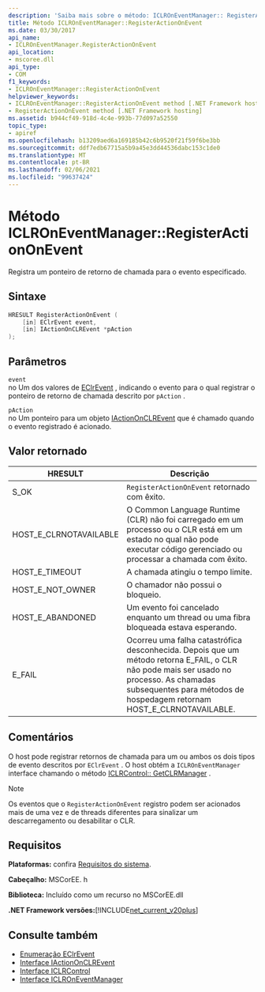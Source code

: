 ```yaml
---
description: 'Saiba mais sobre o método: ICLROnEventManager:: RegisterActionOnEvent'
title: Método ICLROnEventManager::RegisterActionOnEvent
ms.date: 03/30/2017
api_name:
- ICLROnEventManager.RegisterActionOnEvent
api_location:
- mscoree.dll
api_type:
- COM
f1_keywords:
- ICLROnEventManager::RegisterActionOnEvent
helpviewer_keywords:
- ICLROnEventManager::RegisterActionOnEvent method [.NET Framework hosting]
- RegisterActionOnEvent method [.NET Framework hosting]
ms.assetid: b944cf49-918d-4c4e-993b-77d097a52550
topic_type:
- apiref
ms.openlocfilehash: b13209aed6a169185b42c6b9520f21f59f6be3bb
ms.sourcegitcommit: ddf7edb67715a5b9a45e3dd44536dabc153c1de0
ms.translationtype: MT
ms.contentlocale: pt-BR
ms.lasthandoff: 02/06/2021
ms.locfileid: "99637424"
---
```

# <a name="iclroneventmanagerregisteractiononevent-method"></a>Método ICLROnEventManager::RegisterActionOnEvent

Registra um ponteiro de retorno de chamada para o evento especificado.  
  
## <a name="syntax"></a>Sintaxe  
  
```cpp  
HRESULT RegisterActionOnEvent (  
    [in] EClrEvent event,  
    [in] IActionOnCLREvent *pAction  
);  
```  
  
## <a name="parameters"></a>Parâmetros  

 `event`  
 no Um dos valores de [EClrEvent](eclrevent-enumeration.md) , indicando o evento para o qual registrar o ponteiro de retorno de chamada descrito por `pAction` .  
  
 `pAction`  
 no Um ponteiro para um objeto [IActionOnCLREvent](iactiononclrevent-interface.md) que é chamado quando o evento registrado é acionado.  
  
## <a name="return-value"></a>Valor retornado  
  
|HRESULT|Descrição|  
|-------------|-----------------|  
|S_OK|`RegisterActionOnEvent` retornado com êxito.|  
|HOST_E_CLRNOTAVAILABLE|O Common Language Runtime (CLR) não foi carregado em um processo ou o CLR está em um estado no qual não pode executar código gerenciado ou processar a chamada com êxito.|  
|HOST_E_TIMEOUT|A chamada atingiu o tempo limite.|  
|HOST_E_NOT_OWNER|O chamador não possui o bloqueio.|  
|HOST_E_ABANDONED|Um evento foi cancelado enquanto um thread ou uma fibra bloqueada estava esperando.|  
|E_FAIL|Ocorreu uma falha catastrófica desconhecida. Depois que um método retorna E_FAIL, o CLR não pode mais ser usado no processo. As chamadas subsequentes para métodos de hospedagem retornam HOST_E_CLRNOTAVAILABLE.|  
  
## <a name="remarks"></a>Comentários  

 O host pode registrar retornos de chamada para um ou ambos os dois tipos de evento descritos por `EClrEvent` . O host obtém a `ICLROnEventManager` interface chamando o método [ICLRControl:: GetCLRManager](iclrcontrol-getclrmanager-method.md) .  
  
> [!NOTE]
> Os eventos que o `RegisterActionOnEvent` registro podem ser acionados mais de uma vez e de threads diferentes para sinalizar um descarregamento ou desabilitar o CLR.  
  
## <a name="requirements"></a>Requisitos  

 **Plataformas:** confira [Requisitos do sistema](../../get-started/system-requirements.md).  
  
 **Cabeçalho:** MSCorEE. h  
  
 **Biblioteca:** Incluído como um recurso no MSCorEE.dll  
  
 **.NET Framework versões:**[!INCLUDE[net_current_v20plus](../../../../includes/net-current-v20plus-md.md)]  
  
## <a name="see-also"></a>Consulte também

- [Enumeração EClrEvent](eclrevent-enumeration.md)
- [Interface IActionOnCLREvent](iactiononclrevent-interface.md)
- [Interface ICLRControl](iclrcontrol-interface.md)
- [Interface ICLROnEventManager](iclroneventmanager-interface.md)
